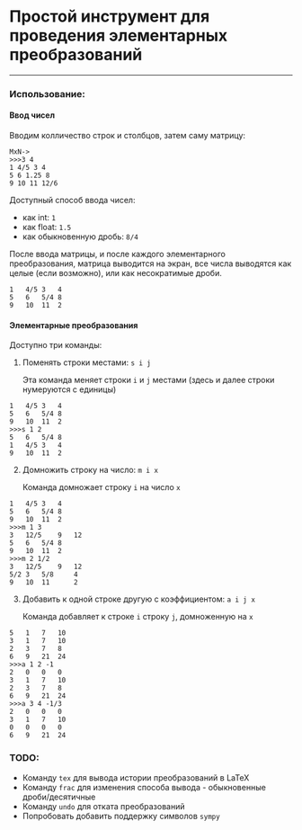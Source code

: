 # Простой инструмент для проведения элементарных преобразований

---

### Использование:
#### Ввод чисел
Вводим колличество строк и столбцов, затем саму матрицу:
```pycon
MxN->
>>>3 4
1 4/5 3 4
5 6 1.25 8
9 10 11 12/6
```
Доступный способ ввода чисел:
* как int: `1`
* как float: `1.5`
* как обыкновенную дробь: `8/4`

После ввода матрицы, и после каждого элементарного преобразования,
матрица выводится на экран, все числа выводятся как целые
(если возможно), или как несократимые дроби.

```pycon
1   4/5 3   4
5   6   5/4 8
9   10  11  2
```

#### Элементарные преобразования

Доступно три команды: 
1. Поменять строки местами: `s i j`
    
    Эта команда меняет строки `i` и `j` местами (здесь и далее строки
нумеруются с единицы)
```pycon
1   4/5 3   4
5   6   5/4 8
9   10  11  2
>>>s 1 2
5   6   5/4 8
1   4/5 3   4
9   10  11  2
```
2. Домножить строку на число: `m i x` 
    
    Команда домножает строку `i` на число `x`
```pycon
1   4/5 3   4
5   6   5/4 8
9   10  11  2
>>>m 1 3
3   12/5    9   12
5   6   5/4 8
9   10  11  2
>>>m 2 1/2
3   12/5    9   12
5/2 3   5/8     4
9   10  11      2
```
3. Добавить к одной строке другую с коэффициентом: `a i j x`
    
    Команда добавляет к строке `i` строку `j`, домноженную на `x`
```pycon
5   1   7   10
3   1   7   10
2   3   7   8
6   9   21  24
>>>a 1 2 -1
2   0   0   0
3   1   7   10
2   3   7   8
6   9   21  24
>>>a 3 4 -1/3
2   0   0   0
3   1   7   10
0   0   0   0
6   9   21  24
```

### TODO:
* Команду `tex` для вывода истории преобразований в LaTeX
* Команду `frac` для изменения способа вывода - обыкновенные дроби/десятичные
* Команду `undo` для отката преобразований
* Попробовать добавить поддержку символов `sympy`
